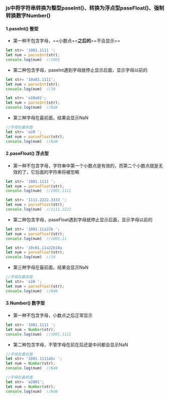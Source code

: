 ### js中将字符串转换为整型paseInt()、转换为浮点型paseFloat()、强制转换数字Number()
#### 1.paseInt()   整型
+ 第一种不包含字母，==小数点==**之后的**==不会显示==
```js
let str= '1001.1111 ';      
let num = parseInt(str);      
console.log(num)  //1001
```
+ 第二种包含字母，paseInt遇到字母就停止显示后面，显示字母以前的
```js
let str= '10a01.1111';      
let num = parseInt(str);      
console.log(num)  //10
```
```js
let str= 'a10a01';      
let num = parseInt(str);      
console.log(num)  //NaN
```
+ 第三种字母在最前面，结果会显示NaN
```js
//字母在最前面
let str= 'a20 ';      
let num = parseFloat(str);      
console.log(num)  //NaN
```


#### 2.paseFloat()  浮点型
+ 第一种不包含字母，字符串中第一个小数点是有效的，而第二个小数点就是无效的了，它后面的字符串将被忽略
```js
let str= '1001.1111 ';      
let num = parseFloat(str);      
console.log(num)  //1001.1111
```
```js
let str= '1111.2222.3333 ';      
let num = parseFloat(str);      
console.log(num)  //1111.2222
```
+ 第二种包含字母，paseFloat遇到字母就停止显示后面，显示字母以前的
```js
let str= '1001.11a22b ';      
let num = parseFloat(str);      
console.log(num)  //1001.11
```
```js
let str= '10c01.11a22b10a
let num = parseFloat(str);     
console.log(num)  //10
```
+ 第三种字母在最前面，结果会显示NaN
```js
//字母在最前面
let str= 'a10 ';      
let num = parseFloat(str);      
console.log(num)  //NaN
```
#### 3.Number()  数字型
+ 第一种不包含字母，小数点之后正常显示
```js
let str= '1001.1111 ';      
let num = Number(str);      
console.log(num)  //1001.1111
```
+ 第二种包含字母，不管字母在前在后还是中间都会显示NaN
```js
//字母在最后面
let str= '1001.1111abc ';      
let num = Number(str);      
console.log(num)  //NaN
```
```js
//字母在最前面
let str= 'a2001';      
let num = Number(str);      
console.log(num)  //NaN
```